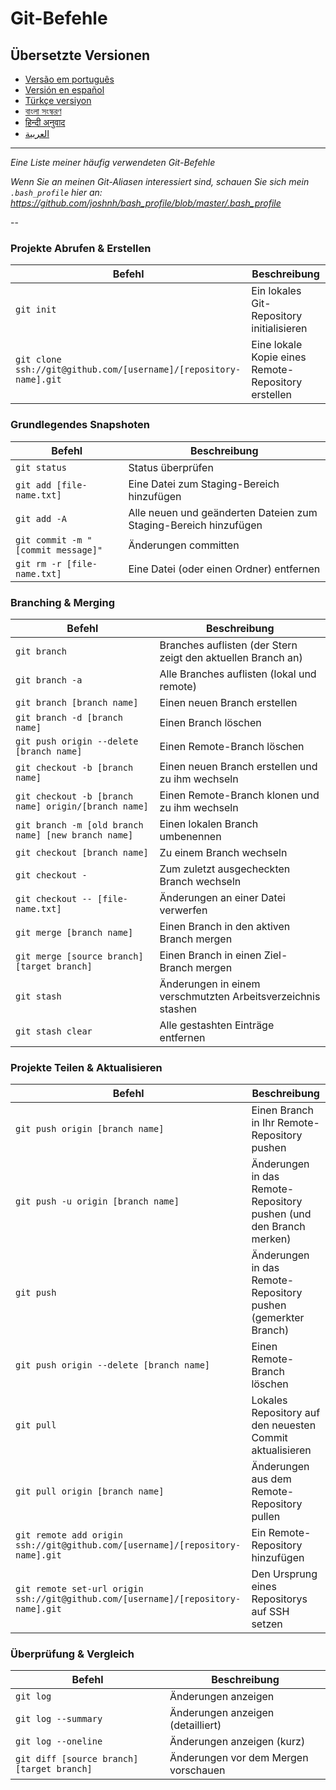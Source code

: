 
Git-Befehle
============

## Übersetzte Versionen
- [Versão em português](READMEpt.md)
- [Versión en español](READMEes.md)
- [Türkçe versiyon](READMEtr.md)
- [বাংলা সংস্করণ](READMEbn.md)
- [हिन्दी अनुवाद](READMEhi.md)
- [العربية](READMEar.md)

___

_Eine Liste meiner häufig verwendeten Git-Befehle_

*Wenn Sie an meinen Git-Aliasen interessiert sind, schauen Sie sich mein `.bash_profile` hier an: https://github.com/joshnh/bash_profile/blob/master/.bash_profile*

--

### Projekte Abrufen & Erstellen

| Befehl | Beschreibung |
| ------- | ----------- |
| `git init` | Ein lokales Git-Repository initialisieren |
| `git clone ssh://git@github.com/[username]/[repository-name].git` | Eine lokale Kopie eines Remote-Repository erstellen |

### Grundlegendes Snapshoten

| Befehl | Beschreibung |
| ------- | ----------- |
| `git status` | Status überprüfen |
| `git add [file-name.txt]` | Eine Datei zum Staging-Bereich hinzufügen |
| `git add -A` | Alle neuen und geänderten Dateien zum Staging-Bereich hinzufügen |
| `git commit -m "[commit message]"` | Änderungen committen |
| `git rm -r [file-name.txt]` | Eine Datei (oder einen Ordner) entfernen |

### Branching & Merging

| Befehl | Beschreibung |
| ------- | ----------- |
| `git branch` | Branches auflisten (der Stern zeigt den aktuellen Branch an) |
| `git branch -a` | Alle Branches auflisten (lokal und remote) |
| `git branch [branch name]` | Einen neuen Branch erstellen |
| `git branch -d [branch name]` | Einen Branch löschen |
| `git push origin --delete [branch name]` | Einen Remote-Branch löschen |
| `git checkout -b [branch name]` | Einen neuen Branch erstellen und zu ihm wechseln |
| `git checkout -b [branch name] origin/[branch name]` | Einen Remote-Branch klonen und zu ihm wechseln |
| `git branch -m [old branch name] [new branch name]` | Einen lokalen Branch umbenennen |
| `git checkout [branch name]` | Zu einem Branch wechseln |
| `git checkout -` | Zum zuletzt ausgecheckten Branch wechseln |
| `git checkout -- [file-name.txt]` | Änderungen an einer Datei verwerfen |
| `git merge [branch name]` | Einen Branch in den aktiven Branch mergen |
| `git merge [source branch] [target branch]` | Einen Branch in einen Ziel-Branch mergen |
| `git stash` | Änderungen in einem verschmutzten Arbeitsverzeichnis stashen |
| `git stash clear` | Alle gestashten Einträge entfernen |

### Projekte Teilen & Aktualisieren

| Befehl | Beschreibung |
| ------- | ----------- |
| `git push origin [branch name]` | Einen Branch in Ihr Remote-Repository pushen |
| `git push -u origin [branch name]` | Änderungen in das Remote-Repository pushen (und den Branch merken) |
| `git push` | Änderungen in das Remote-Repository pushen (gemerkter Branch) |
| `git push origin --delete [branch name]` | Einen Remote-Branch löschen |
| `git pull` | Lokales Repository auf den neuesten Commit aktualisieren |
| `git pull origin [branch name]` | Änderungen aus dem Remote-Repository pullen |
| `git remote add origin ssh://git@github.com/[username]/[repository-name].git` | Ein Remote-Repository hinzufügen |
| `git remote set-url origin ssh://git@github.com/[username]/[repository-name].git` | Den Ursprung eines Repositorys auf SSH setzen |

### Überprüfung & Vergleich

| Befehl | Beschreibung |
| ------- | ----------- |
| `git log` | Änderungen anzeigen |
| `git log --summary` | Änderungen anzeigen (detailliert) |
| `git log --oneline` | Änderungen anzeigen (kurz) |
| `git diff [source branch] [target branch]` | Änderungen vor dem Mergen vorschauen |
